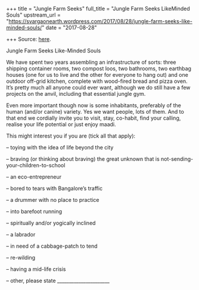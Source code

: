 +++
title = "Jungle Farm Seeks"
full_title = "Jungle Farm Seeks LikeMinded Souls"
upstream_url = "https://svargaonearth.wordpress.com/2017/08/28/jungle-farm-seeks-like-minded-souls/"
date = "2017-08-28"

+++
Source: [here](https://svargaonearth.wordpress.com/2017/08/28/jungle-farm-seeks-like-minded-souls/).

Jungle Farm Seeks Like-Minded Souls

We have spent two years assembling an infrastructure of sorts: three shipping container rooms, two compost loos, two bathrooms, two earthbag houses (one for us to live and the other for everyone to hang out) and one outdoor off-grid kitchen, complete with wood-fired bread and pizza oven. It’s pretty much all anyone could ever want, although we do still have a few projects on the anvil, including that essential jungle gym.

Even more important though now is some inhabitants, preferably of the human (and/or canine) variety. Yes we want people, lots of them. And to that end we cordially invite you to visit, stay, co-habit, find your calling, realise your life potential or just enjoy maadi.

This might interest you if you are (tick all that apply):

– toying with the idea of life beyond the city

– braving (or thinking about braving) the great unknown that is not-sending-your-children-to-school

– an eco-entrepreneur

– bored to tears with Bangalore’s traffic

– a drummer with no place to practice

– into barefoot running

– spiritually and/or yogically inclined

– a labrador

– in need of a cabbage-patch to tend

– re-wilding

– having a mid-life crisis

– other, please state \_\_\_\_\_\_\_\_\_\_\_\_\_\_\_\_\_\_\_\_\_\_
